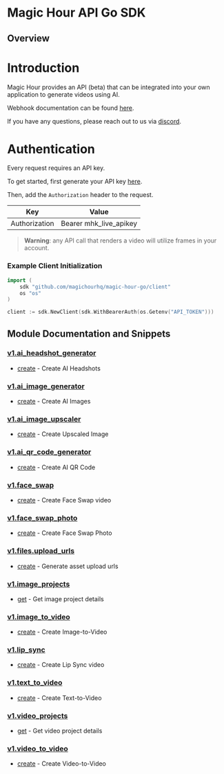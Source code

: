 
# Magic Hour API Go SDK

## Overview

# Introduction 

Magic Hour provides an API (beta) that can be integrated into your own application to generate videos using AI. 

Webhook documentation can be found [here](https://magichour.ai/docs/webhook).

If you have any questions, please reach out to us via [discord](https://discord.gg/JX5rgsZaJp).

# Authentication

Every request requires an API key.

To get started, first generate your API key [here](https://magichour.ai/settings/developer).

Then, add the `Authorization` header to the request.

| Key | Value |
|-|-|
| Authorization | Bearer mhk_live_apikey |

> **Warning**: any API call that renders a video will utilize frames in your account.


### Example Client Initialization

```go
import (
	sdk "github.com/magichourhq/magic-hour-go/client"
	os "os"
)

client := sdk.NewClient(sdk.WithBearerAuth(os.Getenv("API_TOKEN")))
```

## Module Documentation and Snippets

### [v1.ai_headshot_generator](resources/v1/ai_headshot_generator/README.md)

* [create](resources/v1/ai_headshot_generator/README.md#create) - Create AI Headshots

### [v1.ai_image_generator](resources/v1/ai_image_generator/README.md)

* [create](resources/v1/ai_image_generator/README.md#create) - Create AI Images

### [v1.ai_image_upscaler](resources/v1/ai_image_upscaler/README.md)

* [create](resources/v1/ai_image_upscaler/README.md#create) - Create Upscaled Image

### [v1.ai_qr_code_generator](resources/v1/ai_qr_code_generator/README.md)

* [create](resources/v1/ai_qr_code_generator/README.md#create) - Create AI QR Code

### [v1.face_swap](resources/v1/face_swap/README.md)

* [create](resources/v1/face_swap/README.md#create) - Create Face Swap video

### [v1.face_swap_photo](resources/v1/face_swap_photo/README.md)

* [create](resources/v1/face_swap_photo/README.md#create) - Create Face Swap Photo

### [v1.files.upload_urls](resources/v1/files/upload_urls/README.md)

* [create](resources/v1/files/upload_urls/README.md#create) - Generate asset upload urls

### [v1.image_projects](resources/v1/image_projects/README.md)

* [get](resources/v1/image_projects/README.md#get) - Get image project details

### [v1.image_to_video](resources/v1/image_to_video/README.md)

* [create](resources/v1/image_to_video/README.md#create) - Create Image-to-Video

### [v1.lip_sync](resources/v1/lip_sync/README.md)

* [create](resources/v1/lip_sync/README.md#create) - Create Lip Sync video

### [v1.text_to_video](resources/v1/text_to_video/README.md)

* [create](resources/v1/text_to_video/README.md#create) - Create Text-to-Video

### [v1.video_projects](resources/v1/video_projects/README.md)

* [get](resources/v1/video_projects/README.md#get) - Get video project details

### [v1.video_to_video](resources/v1/video_to_video/README.md)

* [create](resources/v1/video_to_video/README.md#create) - Create Video-to-Video

<!-- MODULE DOCS END -->
